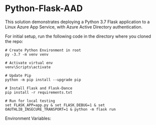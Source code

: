 

# Python-Flask-AAD

This solution demonstrates deploying a Python 3.7 Flask application to a Linux Azure App Service, with Azure Active Directory authentication.

For initial setup, run the following code in the directory where you cloned the repo:

```
# Create Python Environment in root
py -3.7 -m venv venv

# Activate virtual env
venv\Scripts\activate

# Update Pip
python -m pip install --upgrade pip

# Install Flask and Flask-Dance
pip install -r requirements.txt

# Run for local testing
set FLASK_APP=app.py & set FLASK_DEBUG=1 & set OAUTHLIB_INSECURE_TRANSPORT=1 & python -m flask run
```

Environment Variables:

